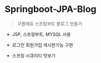 # Springboot-JPA-Blog

>구름에듀 스프링부트 블로그 만들기

* JSP, 스프링부트, MYSQL 사용

* 로그인 회원가입 게시판기능 구현

* 스프링 시큐리티 맛보기
